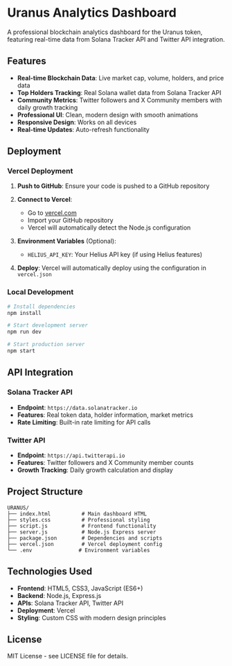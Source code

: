 # Uranus Analytics Dashboard

A professional blockchain analytics dashboard for the Uranus token, featuring real-time data from Solana Tracker API and Twitter API integration.

## Features

- **Real-time Blockchain Data**: Live market cap, volume, holders, and price data
- **Top Holders Tracking**: Real Solana wallet data from Solana Tracker API
- **Community Metrics**: Twitter followers and X Community members with daily growth tracking
- **Professional UI**: Clean, modern design with smooth animations
- **Responsive Design**: Works on all devices
- **Real-time Updates**: Auto-refresh functionality

## Deployment

### Vercel Deployment

1. **Push to GitHub**: Ensure your code is pushed to a GitHub repository
2. **Connect to Vercel**: 
   - Go to [vercel.com](https://vercel.com)
   - Import your GitHub repository
   - Vercel will automatically detect the Node.js configuration

3. **Environment Variables** (Optional):
   - `HELIUS_API_KEY`: Your Helius API key (if using Helius features)

4. **Deploy**: Vercel will automatically deploy using the configuration in `vercel.json`

### Local Development

```bash
# Install dependencies
npm install

# Start development server
npm run dev

# Start production server
npm start
```

## API Integration

### Solana Tracker API
- **Endpoint**: `https://data.solanatracker.io`
- **Features**: Real token data, holder information, market metrics
- **Rate Limiting**: Built-in rate limiting for API calls

### Twitter API
- **Endpoint**: `https://api.twitterapi.io`
- **Features**: Twitter followers and X Community member counts
- **Growth Tracking**: Daily growth calculation and display

## Project Structure

```
URANUS/
├── index.html          # Main dashboard HTML
├── styles.css          # Professional styling
├── script.js           # Frontend functionality
├── server.js           # Node.js Express server
├── package.json        # Dependencies and scripts
├── vercel.json         # Vercel deployment config
└── .env               # Environment variables
```

## Technologies Used

- **Frontend**: HTML5, CSS3, JavaScript (ES6+)
- **Backend**: Node.js, Express.js
- **APIs**: Solana Tracker API, Twitter API
- **Deployment**: Vercel
- **Styling**: Custom CSS with modern design principles

## License

MIT License - see LICENSE file for details. 